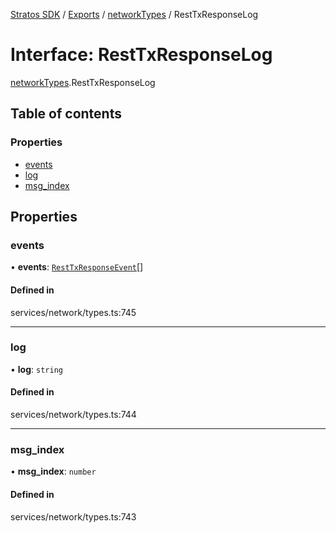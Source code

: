 [Stratos SDK](../README.md) / [Exports](../modules.md) / [networkTypes](../modules/networkTypes.md) / RestTxResponseLog

# Interface: RestTxResponseLog

[networkTypes](../modules/networkTypes.md).RestTxResponseLog

## Table of contents

### Properties

- [events](networkTypes.RestTxResponseLog.md#events)
- [log](networkTypes.RestTxResponseLog.md#log)
- [msg\_index](networkTypes.RestTxResponseLog.md#msg_index)

## Properties

### events

• **events**: [`RestTxResponseEvent`](networkTypes.RestTxResponseEvent.md)[]

#### Defined in

services/network/types.ts:745

___

### log

• **log**: `string`

#### Defined in

services/network/types.ts:744

___

### msg\_index

• **msg\_index**: `number`

#### Defined in

services/network/types.ts:743
